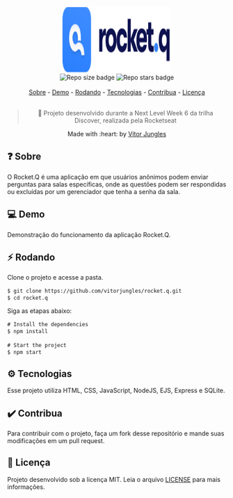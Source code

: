 <div align="center">
  <img src="public/images/logo.svg" width="250" height="150" alt="Rocket.Q" />
  <br>
  <img src="https://img.shields.io/github/repo-size/vitorjungles/rocket.q" alt="Repo size badge" />
  <img src="https://img.shields.io/github/stars/vitorjungles/rocket.q" alt="Repo stars badge">
  <br>
  <br>
  <a href="#-sobre">Sobre</a> -
  <a href="#-demo">Demo</a> -
  <a href="#-rodando">Rodando</a> -
  <a href="#gear-tecnologias">Tecnologias</a> -
  <a href="#heavy_check_mark-contribua">Contribua</a> -
  <a href="#-licença">Licença</a>
  <br>
  <br>

  > :rocket: Projeto desenvolvido durante a Next Level Week 6 da trilha Discover, realizada pela Rocketseat
  
  <p>Made with :heart: by <a href="https://github.com/vitorjungles">Vítor Jungles</a></p>
</div>

## ❓ Sobre

O Rocket.Q é uma aplicação em que usuários anônimos podem enviar perguntas para salas específicas, onde as questões podem ser respondidas ou excluídas por um gerenciador que tenha a senha da sala.

## 💻 Demo

Demonstração do funcionamento da aplicação Rocket.Q.

## ⚡ Rodando

Clone o projeto e acesse a pasta.

```
$ git clone https://github.com/vitorjungles/rocket.q.git
$ cd rocket.q
```

Siga as etapas abaixo:

```
# Install the dependencies
$ npm install

# Start the project
$ npm start
```

## :gear: Tecnologias

Esse projeto utiliza HTML, CSS, JavaScript, NodeJS, EJS, Express e SQLite.

## :heavy_check_mark: Contribua

Para contribuir com o projeto, faça um fork desse repositório e mande suas modificações em um pull request.

## 📝 Licença

Projeto desenvolvido sob a licença MIT. Leia o arquivo [LICENSE](https://github.com/vitorjungles/rocket.q/blob/master/LICENSE) para mais informações.
